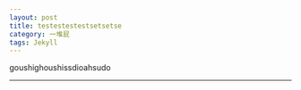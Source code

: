 ```yaml
---
layout: post
title: testestestestsetsetse
category: 一堆屁
tags: Jekyll
---
```

goushighoushissdioahsudo   

---

